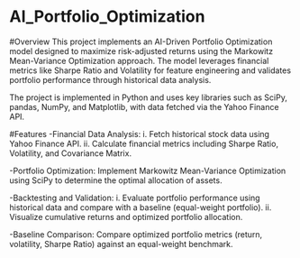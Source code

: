 # AI_Portfolio_Optimization

#Overview
This project implements an AI-Driven Portfolio Optimization model designed to maximize risk-adjusted returns using the Markowitz Mean-Variance Optimization approach. The model leverages financial metrics like Sharpe Ratio and Volatility for feature engineering and validates portfolio performance through historical data analysis.

The project is implemented in Python and uses key libraries such as SciPy, pandas, NumPy, and Matplotlib, with data fetched via the Yahoo Finance API.

#Features
-Financial Data Analysis:
i. Fetch historical stock data using Yahoo Finance API.
ii. Calculate financial metrics including Sharpe Ratio, Volatility, and Covariance Matrix.

-Portfolio Optimization:
Implement Markowitz Mean-Variance Optimization using SciPy to determine the optimal allocation of assets.

-Backtesting and Validation:
i. Evaluate portfolio performance using historical data and compare with a baseline (equal-weight portfolio).
ii. Visualize cumulative returns and optimized portfolio allocation.

-Baseline Comparison:
Compare optimized portfolio metrics (return, volatility, Sharpe Ratio) against an equal-weight benchmark.

